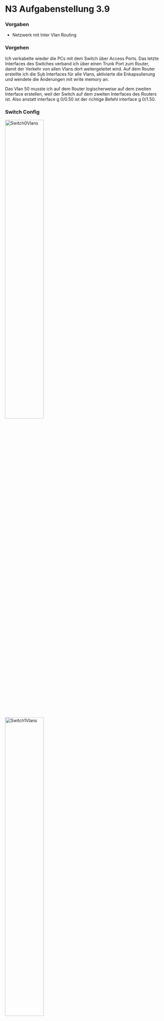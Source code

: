 # N3 Aufgabenstellung 3.9

### Vorgaben 
- Netzwerk mit Inter Vlan Routing

### Vorgehen

Ich verkabelte wieder die PCs mit dem Switch über Access Ports. Das letzte Interfaces des Switches verband ich über einen Trunk Port zum Router, damit der Verkehr von allen Vlans dort weitergeleitet wird. Auf dem Router erstellte ich die Sub Interfaces für alle Vlans, aktivierte die Enkapsulierung und wendete die Änderungen mit write memory an. 

Das Vlan 50 musste ich auf dem Router logischerweise auf dem zweiten Interface erstellen, weil der Switch auf dem zweiten Interfaces des Routers ist. Also anstatt interface g 0/0.50 ist der richtige Befehl interface g 0/1.50. 

### Switch Config

<img width=50% height=50% alt="Switch0Vlans" src="https://github.com/user-attachments/assets/26654672-fd60-4693-af92-773e3c8a1f58">
<img width=50% height=50% alt="Switch1Vlans" src="https://github.com/user-attachments/assets/823c9ae9-7575-4929-bb91-0d0b9b3c9a43">

### Router Config

<img width=50% height=50% alt="Routerconfig" src="https://github.com/user-attachments/assets/55f4c03c-f379-4c42-bf07-d44bb754ccdb">


### Testing

Verschiedene PDUs:

<img width=50% height=50% alt="PDUs" src="https://github.com/user-attachments/assets/34dd7d91-01fa-4760-8f11-3357f67795c5">

Ping von PC-11 zu PC-51:

<img width=50% height=50% alt="Ping" src="https://github.com/user-attachments/assets/e2ce95f5-f55d-43dd-bed1-04d6ef908595">

### Fazit

Zusammenfassend kann ich sagen, dass ich verstanden habe wie Vlans funktionieren. Dennoch verstehe ich nicht wie man Inter Vlan Routing aktiviert oder deaktiviert. In der Übung 3.8 musste man das Netzwerk ohne Inter Vlan Routing erstellen und hier bei 3.9 mit. Die Herangehensweise der beiden Übungen war genau gleich. Das heisst ich habe hier bei 3.9 genau das gleiche wie auf 3.8 gemacht. 
